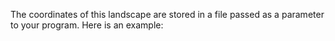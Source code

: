 The coordinates of this landscape are stored in a file passed as
a parameter to your program. Here is an example:
